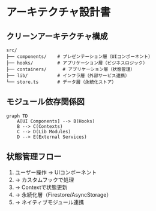 # アーキテクチャ設計書

## クリーンアーキテクチャ構成
```
src/
├── components/    # プレゼンテーション層（UIコンポーネント）
├── hooks/         # アプリケーション層（ビジネスロジック）
├── containers/      # アプリケーション層（状態管理）
├── lib/           # インフラ層（外部サービス連携）
└── store.ts       # データ層（永続化ストア）
```

## モジュール依存関係図
```mermaid
graph TD
    A[UI Components] --> B(Hooks)
    B --> C(Contexts)
    C --> D(Lib Modules)
    D --> E(External Services)
```

## 状態管理フロー
1. ユーザー操作 → UIコンポーネント
2. → カスタムフックで処理
3. → Contextで状態更新
4. → 永続化層（Firestore/AsyncStorage）
5. → ネイティブモジュール連携

